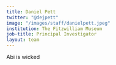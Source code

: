 ```yaml
---
title: Daniel Pett
twitter: "@dejpett"
image: "/images/staff/danielpett.jpeg"
institution: The Fitzwilliam Museum
job-title: Principal Investigator
layout: team
---
```

Abi is wicked
